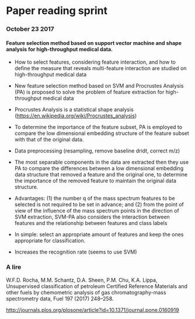 # Paper reading sprint

### October 23 2017

#### Feature selection method based on support vector machine and shape analysis for high-throughput medical data.

* How to select features, considering feature interaction, and how to define the measure that reveals multi-feature interaction are studied on high-throughput medical data

* New feature selection method based on SVM and Procrustes Analysis (PA) is proposed to solve the problem of feature extraction for high-throughput medical data

* Procrustes Analysis is a statistical shape analysis (https://en.wikipedia.org/wiki/Procrustes_analysis)

* To determine the importance of the feature subset, PA is employed to compare the low dimensional embedding structure of the feature subset with that of the original data.

* Data preprocessing (resampling, remove baseline dridt, correct m/z)

* The most separable components in the data are extracted then they use PA to compare the differences between a low dimensional embedding data
structure that removed a feature and the original one, to determine the
importance of the removed feature to maintain the original data structure.

* Advantages: (1) the number q of the mass spectrum
features to be selected is not required to be set in advance; and (2) from
the point of view of the influence of the mass spectrum points in the
direction of SVM extraction, SVM-PA also considers the interaction between
features and the relationship between features and class labels

* In simple: select an appropriate amount of features and keep the ones appropriate for classification.

* Increases the recognition rate (seems to use SVM)


### A lire

W.F.D. Rocha, M.M. Schantz, D.A. Sheen, P.M. Chu, K.A. Lippa, Unsupervised
classification of petroleum Certified Reference Materials and other fuels by
chemometric analysis of gas chromatography-mass spectrometry data, Fuel 197
(2017) 248–258.

http://journals.plos.org/plosone/article?id=10.1371/journal.pone.0160919
